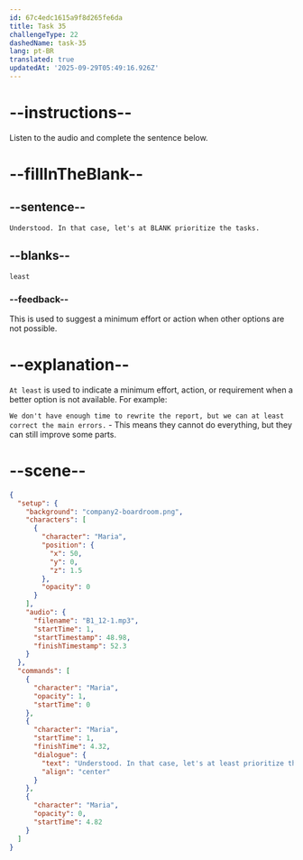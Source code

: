 ```yaml
---
id: 67c4edc1615a9f8d265fe6da
title: Task 35
challengeType: 22
dashedName: task-35
lang: pt-BR
translated: true
updatedAt: '2025-09-29T05:49:16.926Z'
---
```


<!-- (Audio) Maria: Understood. In that case, let's at least prioritize the tasks. -->

# --instructions--

Listen to the audio and complete the sentence below.

# --fillInTheBlank--

## --sentence--

`Understood. In that case, let's at BLANK prioritize the tasks.`  

## --blanks--

`least`  

### --feedback--

This is used to suggest a minimum effort or action when other options are not possible.

# --explanation--

`At least` is used to indicate a minimum effort, action, or requirement when a better option is not available. For example:

`We don't have enough time to rewrite the report, but we can at least correct the main errors.` - This means they cannot do everything, but they can still improve some parts.

# --scene--

```json
{
  "setup": {
    "background": "company2-boardroom.png",
    "characters": [
      {
        "character": "Maria",
        "position": {
          "x": 50,
          "y": 0,
          "z": 1.5
        },
        "opacity": 0
      }
    ],
    "audio": {
      "filename": "B1_12-1.mp3",
      "startTime": 1,
      "startTimestamp": 48.98,
      "finishTimestamp": 52.3
    }
  },
  "commands": [
    {
      "character": "Maria",
      "opacity": 1,
      "startTime": 0
    },
    {
      "character": "Maria",
      "startTime": 1,
      "finishTime": 4.32,
      "dialogue": {
        "text": "Understood. In that case, let's at least prioritize the tasks.",
        "align": "center"
      }
    },
    {
      "character": "Maria",
      "opacity": 0,
      "startTime": 4.82
    }
  ]
}
```
